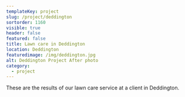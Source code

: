 ```yaml
---
templateKey: project
slug: /project/deddington
sortorder: 1160
visible: true
header: false
featured: false
title: Lawn care in Deddington
location: Deddington
featuredimage: /img/deddington.jpg
alt: Deddington Project After photo
category:
  - project
---
```

These are the results of our lawn care service at a client in Deddington.
